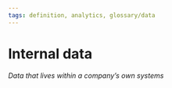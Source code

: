 ```yaml
---
tags: definition, analytics, glossary/data
---
```

#  Internal data
*Data that lives within a company’s own systems*
